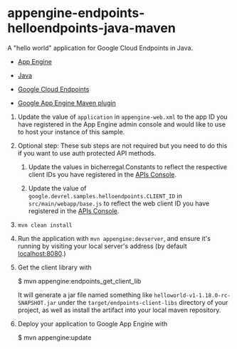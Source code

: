 appengine-endpoints-helloendpoints-java-maven
=============================================

A "hello world" application for Google Cloud Endpoints in Java.

- [App Engine][1]

- [Java][2]

- [Google Cloud Endpoints][3]
- [Google App Engine Maven plugin][4]


1. Update the value of `application` in `appengine-web.xml` to the app
   ID you have registered in the App Engine admin console and would
   like to use to host your instance of this sample.

1. Optional step: These sub steps are not required but you need to do
   this if you want to use auth protected API methods.

    1. Update the values in bicherregal.Constants to reflect the
       respective client IDs you have registered in the [APIs
       Console][6].

    1. Update the value of `google.devrel.samples.helloendpoints.CLIENT_ID`
       in `src/main/webapp/base.js` to reflect the web client ID you have
       registered in the [APIs Console][4].

1. `mvn clean install`

1. Run the application with `mvn appengine:devserver`, and ensure it's
   running by visiting your local server's address (by default
   [localhost:8080][5].)

1. Get the client library with

   $ mvn appengine:endpoints_get_client_lib

   It will generate a jar file named something like
   `helloworld-v1-1.18.0-rc-SNAPSHOT.jar` under the
   `target/endpoints-client-libs` directory of your project, as well
   as install the artifact into your local maven repository.

1. Deploy your application to Google App Engine with

   $ mvn appengine:update

[1]: https://developers.google.com/appengine
[2]: http://java.com/en/
[3]: https://developers.google.com/appengine/docs/java/endpoints/
[4]: https://developers.google.com/appengine/docs/java/tools/maven
[5]: https://localhost:8080/
[6]: https://console.developers.google.com/
